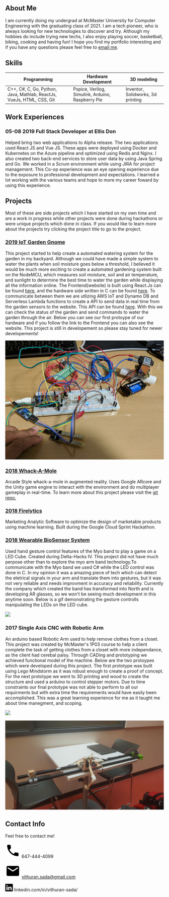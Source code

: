 

## About Me

I am currently doing my undergrad at McMaster University for Computer Engineering with the graduating class of 2021. I am a tech pioneer, who is always looking for new technologies to discover and try. Although my hobbies do include trying new techs, I also enjoy playing soccer, basketball, biking, cooking and having fun! I hope you find my portfolio interesting and if you have any questions please feel free to [email me](vithuran.sada@gmail.com).

## Skills

| Programming                                                            	| Hardware Development                              	| 3D modeling                       	|
|------------------------------------------------------------------------	|---------------------------------------------------	|-----------------------------------	|
| C++, C\#, C, Go, Python, Java, Mathlab, ReactJs, VueJs, HTML, CSS, Git 	| Pspice, Verilog, Simulink, Arduino, Raspberry Pie 	| Inventor, Solidworks, 3d printing 	|

## Work Experiences

### 05-08 2019 Full Stack Developer at Ellis Don

Helped bring two web applications to Alpha release. The two applications used React JS and Vue JS. These apps were deployed using Docker and Kubernetes on the Azure pipeline and optimized using Redis and Nginx. I also created two back-end services to store user data by using Java Spring and Go. We worked in a Scrum environment while using JIRA for project management. This Co-op experience was an eye opening experience due to the exposure to professional development and expectations. I learned a lot working with the various teams and hope to more my career foward by using this experience.


## Projects
Most of these are side projects which I have started on my own time and are a work in progress while other projects were done during hackathons or were unique projects which done in class. If you would like to learn more about the projects try clicking the project title to go to the project.

### [2019 IoT Garden Gnome](https://github.com/saamirt/IOT-Garden-Gnome)

This project started to help create a automated watering system for the garden in my backyard. Although we could have made a simple system to water the plants when soil moisture goes below a threshold, I believed it would be much more exciting to create a automated gardening system built on the NodeMCU, which measures soil moisture, soil and air temperature, and sunlight to determine the best time to water the garden while displaying all the information online. The Frontend(website) is built using React.Js can be found [here](https://github.com/saamirt/garden-gnome-app), and the hardware side written in C can be found [here](https://github.com/saamirt/IOT-Garden-Gnome). To communicate between them we are utlizing AWS IoT and Dynamo DB and Serverless Lambda functions to create a API to send data in real time from the garden sensors to the website. This API can be found [here](https://github.com/Vithop/gnome-app-api). With this we can check the status of the garden and send commands to water the garden through the air. Below you can see our first protoype of our hardware and if you follow the link to the Frontend you can also see the website. This project is still in developement so please stay tuned for newer developements!

![](GardenGnomePrototype1.jpg)


### [2018 Whack-A-Mole](https://github.com/Vithop/Wack-A-Bok)

Arcade Style whack-a-mole in augmented reality. Uses Google ARcore and the Unity game engine to interact with the environment and do multiplayer gameplay in real-time. To learn more about this project please visit the [git repo.](https://github.com/Vithop/Wack-A-Bok)
 

### [2018 Firelytics](https://test1-fc794.firebaseapp.com/)

Marketing Analytic Software to optimize the design of marketable products using machine learning. Built during the Google Cloud Sprint Hackathon.
 
### [2018 Wearable BioSensor System](https://github.com/Mathuran/Myo_Arduino_3DLEDcube)

Used hand gesture control features of the Myo band to play a game on a LED Cube. Created during Delta-Hacks IV. This project did not have much perpose other than to explore the myo arm band technology.To communicate with the Myo band we used C# while the LED control was done in C. In my opinion it was a amazing piece of tech which can detect the eletrical signals in your arm and translate them into gestures, but it was not very reliable and needs improvment in accuracy and reliability. Currently the company which created the band has transformed into North and is developing AR glasses, so we won't be seeing much development in this anytime soon. Below is a gif demonstrating the gesture controlls manipulating the LEDs on the LED cube.

![](Wearable-BioSensor.gif)

### 2017 Single Axis CNC with Robotic Arm

An arduino based Robotic Arm used to help remove clothes from a closet. This project was created by McMaster's 1P03 course to help a client complete the task of getting clothes from a closet with more independance, as the client had cerebal palsy. Through CADing and prototyping we achieved functional model of the machine. Below are the two protoypes which were developed during this project. The first prototype was built using Lego Mindstorm as it was robust enough to create a proof of concept. For the next prototype we went to 3D printing and wood to create the structure and used a arduino to control stepper motors. Due to time constraints our final prototype was not able to perform to all our requirments but with extra time the requirements would have easily been accomplished. This was a great learning experience for me as it taught me about time manegment, and scoping. 

![](Single-Axis-CNC-prototype.gif)

![](Single-Axis-CNC.jpg)

## Contact Info

Feel free to contact me!

![](phone.svg) 647-444-4099

![](email.svg) vithuran.sada@gmail.com

![](linkedin-logo.png) linkedin.com/in/vithuran-sada/
